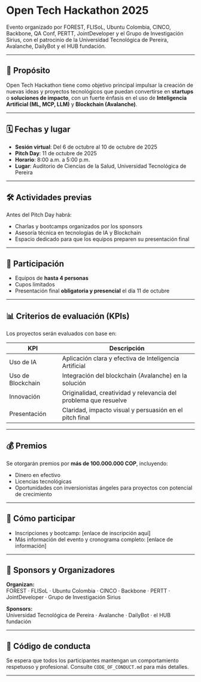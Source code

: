 # Open Tech Hackathon 2025

Evento organizado por FOREST, FLISoL, Ubuntu Colombia, CINCO, Backbone, QA Conf, PERTT, JointDeveloper y el Grupo de Investigación Sirius, con el patrocinio de la Universidad Tecnológica de Pereira, Avalanche, DailyBot y el HUB fundación.

---

## 🎯 Propósito

Open Tech Hackathon tiene como objetivo principal impulsar la creación de nuevas ideas y proyectos tecnológicos que puedan convertirse en **startups** o **soluciones de impacto**, con un fuerte énfasis en el uso de **Inteligencia Artificial (ML, MCP, LLM)** y **Blockchain (Avalanche)**.

---

## 🗓 Fechas y lugar

- **Sesión virtual**: Del 6 de octubre al 10 de octubre de 2025
- **Pitch Day**: 11 de octubre de 2025  
- **Horario**: 8:00 a.m. a 5:00 p.m.  
- **Lugar**: Auditorio de Ciencias de la Salud, Universidad Tecnológica de Pereira  

---

## 🛠 Actividades previas

Antes del Pitch Day habrá:

- Charlas y bootcamps organizados por los sponsors  
- Asesoría técnica en tecnologías de IA y Blockchain  
- Espacio dedicado para que los equipos preparen su presentación final

---

## 👥 Participación

- Equipos de **hasta 4 personas**  
- Cupos limitados  
- Presentación final **obligatoria y presencial** el día 11 de octubre

---

## 📊 Criterios de evaluación (KPIs)

Los proyectos serán evaluados con base en:

| KPI                 | Descripción                                 |
|----------------------|---------------------------------------------|
| Uso de IA            | Aplicación clara y efectiva de Inteligencia Artificial |
| Uso de Blockchain    | Integración del blockchain (Avalanche) en la solución |
| Innovación           | Originalidad, creatividad y relevancia del problema que resuelve |
| Presentación         | Claridad, impacto visual y persuasión en el pitch final |

---

## 💰 Premios

Se otorgarán premios por **más de 100.000.000 COP**, incluyendo:

- Dinero en efectivo  
- Licencias tecnológicas  
- Oportunidades con inversionistas ángeles para proyectos con potencial de crecimiento

---

## 🔗 Cómo participar

- Inscripciones y bootcamp: [enlace de inscripción aquí]  
- Más información del evento y cronograma completo: [enlace de información]

---

## 🤝 Sponsors y Organizadores

**Organizan:**  
FOREST · FLISoL · Ubuntu Colombia · CINCO · Backbone · PERTT · JointDeveloper · Grupo de Investigación Sirius

**Sponsors:**  
Universidad Tecnológica de Pereira · Avalanche · DailyBot · el HUB fundación

---

## 📜 Código de conducta

Se espera que todos los participantes mantengan un comportamiento respetuoso y profesional. Consulte `CODE_OF_CONDUCT.md` para más detalles.

---

